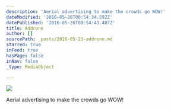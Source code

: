 ```yaml
---
description: 'Aerial advertising to make the crowds go WOW!'
dateModified: '2016-05-26T00:54:34.592Z'
datePublished: '2016-05-26T00:54:43.407Z'
title: Addrone
author: []
sourcePath: _posts/2016-05-23-addrone.md
starred: true
inFeed: true
hasPage: false
inNav: false
_type: MediaObject

---
```

<article style=""><img src="https://the-grid-user-content.s3-us-west-2.amazonaws.com/8c5b7230-2bbc-4a83-ba9d-099c8a879e8f.jpg" /><p>Aerial advertising to make the crowds go WOW!</p></article>